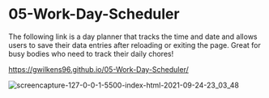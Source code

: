 # 05-Work-Day-Scheduler

The following link is a day planner that tracks the time and date and allows users to save their data entries after reloading or exiting the page. Great for busy bodies who need to track their daily chores!

https://gwilkens96.github.io/05-Work-Day-Scheduler/

![screencapture-127-0-0-1-5500-index-html-2021-09-24-23_03_48](https://user-images.githubusercontent.com/87712703/134755857-400ed78e-336e-44cc-b64a-d8e7bb614bfe.jpg)
